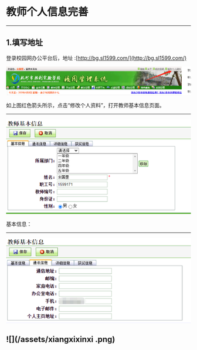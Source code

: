# 教师个人信息完善

---

## 1.填写地址

登录校园网办公平台后，地址  :[http://bg.sl1599.com/](http://bg.sl1599.com/)

![](/assets/jiangli-1.png)

如上图红色箭头所示，点击“修改个人资料”，打开教师基本信息页面。

---

![](/assets/jiangli-2.png)

基本信息：

---

![](/assets/jiangli2.png)

## ![](/assets/xiangxixinxi .png)



